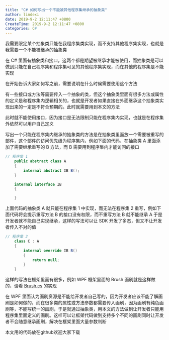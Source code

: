 ```yaml
---
title: "C# 如何写出一个不能被其他程序集继承的抽象类"
author: lindexi
date: 2019-9-2 12:11:47 +0800
CreateTime: 2019-9-2 12:11:47 +0800
categories: C#
---
```


我需要限定某个抽象类只能在我程序集类实现，而不支持其他程序集实现，也就是我需要一个不能被继承的抽象类

<!--more-->





在 C# 里面有抽象类和接口，这两个都是期望被继承才能被使用，而抽象类是可以做到只能在自己程序集和程序集可见的其他程序集实现，而在其他的程序集是不能实现

在开始告诉大家如何写之前，需要说明在什么时候需要使用这个方法

有一些接口或方法等需要传入一个抽象的类，但这个抽象类里面有很多方法或属性的定义是和程序集内逻辑相关的，也就是开发者如果直接在外面继承这个抽象类实现出来的一定是不符合预期的。此时就需要用到本文的方法

此时就不能使用接口，因为接口是无法限制只能在程序集内实现，也就是在程序集外依然可以用户自己定义

写出一个只能在程序集内继承的抽象类的方法是在抽象类里面放一个需要被重写的部件，这个部件的访问优先级为程序集内，例如下面的代码，在抽象类 A 里面添加了需要继承重写的 B 方法，而 B 需要用到程序集内才能访问的接口

```csharp
// 程序集 1
    public abstract class A
    {
        internal abstract IB B();
    }

    internal interface IB
    {

    }
```

上面代码的抽象类 A 就只能在程序集 1 中实现，而无法在程序集 2 重写，例如下面代码将会提示重写方法 B 的接口没有权限，而不重写方法 B 就不能继承 A 于是开发者就不能自己实现继承，这样的写法可以让 SDK 开发了多态，但又不让开发者传入不对的值

```csharp
// 程序集 2
    class C : A
    {
        internal override IB B()
        {
            return null;
        }
    }
```

这样的写法在框架里面有很多，例如 WPF 框架里面的 Brush 画刷就是这样做的，请看 [Brush.cs](https://github.com/dotnet/wpf/blob/ae1790531c3b993b56eba8b1f0dd395a3ed7de75/src/Microsoft.DotNet.Wpf/src/PresentationCore/System/Windows/Media/Brush.cs ) 的实现

在 WPF 里面认为画刷资源是不能给开发者自己写的，因为开发者应该不能了解画刷是如何做的，而在很多类的属性或方法参数都需要传入画刷，因为画刷有纯色画刷等，不能写统一的画刷，于是就通过抽象类，用本文的方法做到让开发者只能用程序集里面定义的画刷。这样可以让框架代码做到支持多个不同的画刷同时让开发者不会随意继承画刷，解决在框架里面大量参数判断

本文用的代码放在github欢迎大家下载





